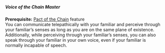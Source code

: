 ##### Voice of the Chain Master

**Prerequisite:**
[Pact of the Chain](#Pact_of_the_Chain_pact_of_the_chain) feature
\
You can communicate telepathically with your familiar and perceive through your familiar’s senses as long as you are on the same plane of existence.
Additionally, while perceiving through your familiar’s senses, you can also speak through your familiar in your own voice, even if your familiar is normally incapable of speech.
